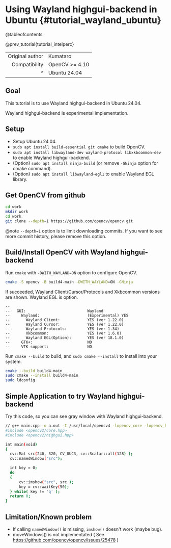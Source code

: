 Using Wayland highgui-backend in Ubuntu {#tutorial_wayland_ubuntu}
=======================================

@tableofcontents

@prev_tutorial{tutorial_intelperc}

|    |    |
| -: | :- |
| Original author | Kumataro |
| Compatibility | OpenCV >= 4.10 |
| ^ | Ubuntu 24.04 |

Goal
-----
This tutorial is to use Wayland highgui-backend in Ubuntu 24.04.

Wayland highgui-backend is experimental implementation.

Setup
-----
- Setup Ubuntu 24.04.
- `sudo apt install build-essential git cmake` to build OpenCV.
- `sudo apt install libwayland-dev wayland-protocol libxkbcommon-dev` to enable Wayland highgui-backend.
- (Option) `sudo apt install ninja-build` (or remove `-GNinja` option for cmake command).
- (Option) `sudo apt install libwayland-egl1` to enable Wayland EGL library.

Get OpenCV from github
----------------------

```bash
cd work
mkdir work
cd work
git clone --depth=1 https://github.com/opencv/opencv.git
```

@note
`--depth=1` option is to limit downloading commits. If you want to see more commit history, please remove this option.

Build/Install OpenCV with Wayland highgui-backend
-------------------------------------------------

Run `cmake` with `-DWITH_WAYLAND=ON` option to configure OpenCV.

```bash
cmake -S opencv -B build4-main -DWITH_WAYLAND=ON -GNinja
```

If succeeded, Wayland Client/Cursor/Protocols and Xkbcommon versions are shown. Wayland EGL is option.

```plaintext
--
--   GUI:                           Wayland
--     Wayland:                     (Experimental) YES
--       Wayland Client:            YES (ver 1.22.0)
--       Wayland Cursor:            YES (ver 1.22.0)
--       Wayland Protocols:         YES (ver 1.34)
--       Xkbcommon:                 YES (ver 1.6.0)
--       Wayland EGL(Option):       YES (ver 18.1.0)
--     GTK+:                        NO
--     VTK support:                 NO
```

Run `cmake --build` to build, and `sudo cmake --install` to install into your system.

```bash
cmake --build build4-main
sudo cmake --install build4-main
sudo ldconfig
```

Simple Application to try Wayland highgui-backend
-------------------------------------------------
Try this code, so you can see gray window with Wayland highgui-backend.


```bash
// g++ main.cpp -o a.out -I /usr/local/opencv4 -lopencv_core -lopencv_highghui
#include <opencv2/core.hpp>
#include <opencv2/highgui.hpp>

int main(void)
{
  cv::Mat src(240, 320, CV_8UC3, cv::Scalar::all(128) );
  cv::namedWindow("src");

  int key = 0;
  do
  {
      cv::imshow("src", src );
      key = cv::waitKey(50);
  } while( key != 'q' );
  return 0;
}
```

Limitation/Known problem
------------------------
- If calling `namedWindow()` is missing, `imshow()` doesn't work (maybe bug).
- moveWindows() is not implementated ( See. https://github.com/opencv/opencv/issues/25478 )

